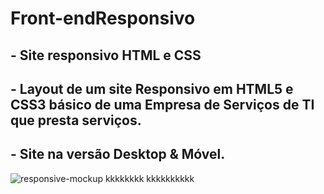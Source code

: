 # Front-endResponsivo
## - Site responsivo HTML e CSS
## - Layout de um site Responsivo em HTML5 e CSS3 básico de uma Empresa de Serviços de TI que presta serviços.

## - Site na versão Desktop & Móvel. 

![responsive-mockup](https://user-images.githubusercontent.com/60757768/83584737-63315200-a51e-11ea-908f-b67b8ccc4e43.jpg)
kkkkkkkk
kkkkkkkkkk
